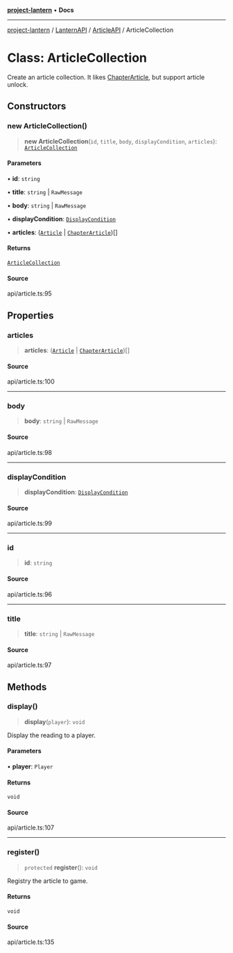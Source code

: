 [**project-lantern**](../../../../../README.md) • **Docs**

***

[project-lantern](../../../../../globals.md) / [LanternAPI](../../../README.md) / [ArticleAPI](../README.md) / ArticleCollection

# Class: ArticleCollection

Create an article collection.
It likes [ChapterArticle](ChapterArticle.md), but support article unlock.

## Constructors

### new ArticleCollection()

> **new ArticleCollection**(`id`, `title`, `body`, `displayCondition`, `articles`): [`ArticleCollection`](ArticleCollection.md)

#### Parameters

• **id**: `string`

• **title**: `string` \| `RawMessage`

• **body**: `string` \| `RawMessage`

• **displayCondition**: [`DisplayCondition`](../interfaces/DisplayCondition.md)

• **articles**: ([`Article`](Article.md) \| [`ChapterArticle`](ChapterArticle.md))[]

#### Returns

[`ArticleCollection`](ArticleCollection.md)

#### Source

api/article.ts:95

## Properties

### articles

> **articles**: ([`Article`](Article.md) \| [`ChapterArticle`](ChapterArticle.md))[]

#### Source

api/article.ts:100

***

### body

> **body**: `string` \| `RawMessage`

#### Source

api/article.ts:98

***

### displayCondition

> **displayCondition**: [`DisplayCondition`](../interfaces/DisplayCondition.md)

#### Source

api/article.ts:99

***

### id

> **id**: `string`

#### Source

api/article.ts:96

***

### title

> **title**: `string` \| `RawMessage`

#### Source

api/article.ts:97

## Methods

### display()

> **display**(`player`): `void`

Display the reading to a player.

#### Parameters

• **player**: `Player`

#### Returns

`void`

#### Source

api/article.ts:107

***

### register()

> `protected` **register**(): `void`

Registry the article to game.

#### Returns

`void`

#### Source

api/article.ts:135
